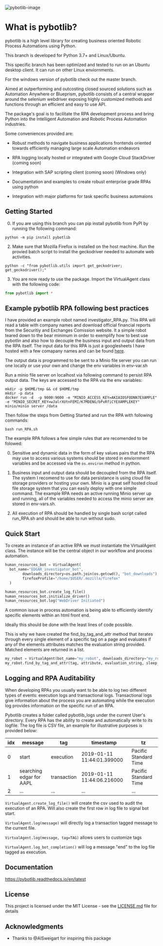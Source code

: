 
![pybotlib-image](https://github.com/dkatz23238/pybotlib/raw/master/img/pybotlib.png)

# What is pybotlib?
pybotlib is a high level library for creating business oriented Robotic Process Automations using Python.

This branch is developed for Python 3.7+ and Linux/Ubuntu.

This specific branch has been optimized and tested to run on an Ubuntu desktop client. It can run on other Linux enviornments.

For the windows version of pybotlib check out the master branch.

Aimed at outperforming and outcosting closed sourced solutions such as Automation Anywhere or Blueprism, pybotlib consists of a central wrapper around the selenium webdriver exposing highly customized methods and functions through an efficient and easy to use API.

The package's goal is to facilitate the RPA development process and bring Python into the Intelligent Automation and Robotic Process Automation industries.

Some conveniences  provided are:

 - Robust methods to navigate business applications frontends oriented towards efficiently managing large scale Automation endeavors

 - RPA logging locally hosted or integrated with Google Cloud StackDriver (coming soon)

 - Integration with SAP scripting client (coming soon) (Windows only)
 - Documentation and examples to create robust enterprise grade RPAs using python

 - Integration with major platforms for task specific business automaions

## Getting Started

0) If you are using this branch you can pip install pybotlib from PyPI by running the following command:

```
python -m pip install pybotlib
```

2) Make sure that Mozilla Firefox is installed on the host machine. Run the provied batch script to install the geckodriver needed to automate web activities.

```
python -c "from pybotlib.utils import get_geckodriver; get_geckodriver();"
```

3) You are now ready to use the package. Import the VirtualAgent class with the following code:

``` py
from pybotlib import *
```

## Example pybotlib RPA following best practices


I have provided an example robot named investigator_RPA.py. This RPA will read a table with company names and download official financial reports from the Securitiy and Exchanges Comission website. It a simple robot teared down to the bear minimum in order to exemplify how to best use pybotlin and also how to decouple the business input and output data from the RPA itself. The input data for this RPA is just a googlesheets I have hosted with a few comapany names and can be found [here](https://docs.google.com/spreadsheets/d/1pBecz5Db9eK0QDR_oePmamdaFtEiCaO69RaE-Ozduko/edit?usp=sharing).


The output data is programmed to be sent to a Minio file server you can run one locally or use your own and change the env variables in env-var.sh


Run a minio file server on localhost via following command to persist RPA output data. The keys are accessed to the RPA via the env variables:
```
mkdir -p $HOME/tmp && cd $HOME/tmp
mkdir -p data
docker run -d  -p 9000:9000 -e "MINIO_ACCESS_KEY=AKIAIOSFODNN7EXAMPLE" -e "MINIO_SECRET_KEY=wJalrXUtnFEMI/K7MDENG/bPxRfiCYEXAMPLEKEY" minio/minio server /data
```

Then follow the steps from Getting Started and run the RPA with following commands:
```
bash run_RPA.sh
```

The example RPA follows a few simple rules that are recomended to be folowed:

0. Sensitive and dynamic data in the form of key values pairs that the RPA may use to access various systems should be stored in enviornment variables and be accessed via the  ``` os.environ ``` method in python.

1. Business input and output data should be decoupled from the RPA itself. The system I recomend to use for data persistance is using cloud file storage providers or hosting your own. Minio is a great self hosted cloud file storage system that you can easily deploy with one simple command. The example RPA needs an active running Minio server up and running, all of the variables needed to access the minio server are stored in env-vars.sh.

2. All execution of RPA should be handled by single bash script called run_RPA.sh and should be able to run without sudo.


## Quick Start

To create an instance of an active RPA we must instantiate the VirtualAgent class. The instance will be the central object in our workflow and process automation.


``` py
human_resources_bot = VirtualAgent(
  bot_name="EDGAR_investigator_bot",
		downloads_directory=os.path.join(os.getcwd(), "bot_downloads"),
		firefoxProfile="/home/$USER/.mozilla/firefox"
  )

human_resources_bot.create_log_file()
human_resources_bot.initialize_driver()
human_resources_bot.log("WebDriver Initiated")
```

A common issue in process automation is being able to efficiently identify specific elements within an html front end.

Ideally this should be done with the least lines of code possible.

This is why we have created the find_by_tag_and_attr method that iterates through every single element of a specific tag on a page and evaluates if any of the elements attributes matches the evaluation string provided. Matched elements are returned in a list.

``` py
my_robot = VirtualAgent(bot_name="my_robot", downloads_directory="my_robot_downloads_folder")
my_robot.find_by_tag_and_attr(tag, attribute, evaluation_string, sleep_secs)
```

## Logging and RPA Auditability

When developing RPAs you usually want to be able to log two different types of events: execution logs and transactional logs. Transactional logs give information about the process you are automating while the execution log provides information on the specific run of an RPA.

Pybotlib creates a folder called pybotlib_logs under the current User's directory. Every RPA has the ability to create and automatically write to its logfile. The log file is CSV file, an example for illustrative purposes is provided below:

| idx | message                  | tag         | timestamp                  | tz                    |
|-----|--------------------------|-------------|----------------------------|-----------------------|
| 0   | start                    | execution   | 2019-01-11 11:44:01.399000 | Pacific Standard Time |
| 1   | searching edgar for AAPL | transaction | 2019-01-11 11:44:06.216000 | Pacific Standard Time |
| 2   | ...                      | ...         | ...                        | ...                   |

```VirtualAgent.create_log_file()``` will create the csv used to audit the execution of an RPA. Will also create the first row in log file to signal bot start.

```VirtualAgent.log(message)``` will directly log a transaction tagged message to the current file.

```VirtualAgent.log(message, tag=TAG)``` allows users to customize tags

```VirtualAgent.log_bot_completion()``` will log a message "end" to the log file tagged as execution.

## Documentation

https://pybotlib.readthedocs.io/en/latest

## License

This project is licensed under the MIT License - see the [LICENSE.md](LICENSE.md) file for details

## Acknowledgments

* Thanks to @AlSweigart for inspiring this package
